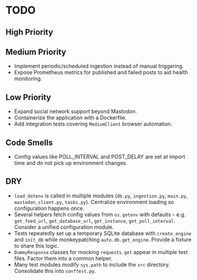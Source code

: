 # TODO

## High Priority

## Medium Priority
- Implement periodic/scheduled ingestion instead of manual triggering.
- Expose Prometheus metrics for published and failed posts to aid health
  monitoring.

## Low Priority
- Expand social network support beyond Mastodon.
- Containerize the application with a Dockerfile.
- Add integration tests covering ``MediumClient`` browser automation.

## Code Smells
- Config values like POLL_INTERVAL and POST_DELAY are set at import time and do not pick up environment changes.

## DRY
- ``load_dotenv`` is called in multiple modules (``db.py``, ``ingestion.py``, ``main.py``, ``mastodon_client.py``, ``tasks.py``). Centralize environment loading so configuration happens once.
- Several helpers fetch config values from ``os.getenv`` with defaults – e.g. ``get_feed_url``, ``get_database_url``, ``get_instance``, ``get_poll_interval``. Consider a unified configuration module.
- Tests repeatedly set up a temporary SQLite database with ``create_engine`` and ``init_db`` while monkeypatching ``auto.db.get_engine``. Provide a fixture to share this logic.
- ``DummyResponse`` classes for mocking ``requests.get`` appear in multiple test files. Factor them into a common helper.
- Many test modules modify ``sys.path`` to include the ``src`` directory. Consolidate this into ``conftest.py``.
